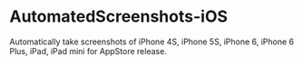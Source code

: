 AutomatedScreenshots-iOS
========================

Automatically take screenshots of iPhone 4S, iPhone 5S, iPhone 6, iPhone 6 Plus, iPad, iPad mini for AppStore release.
